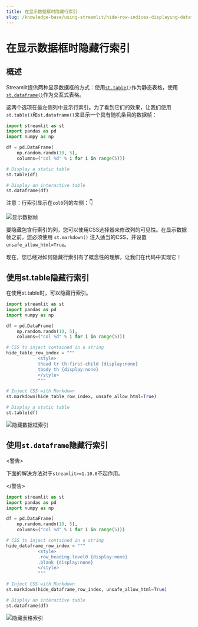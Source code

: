 ```yaml
---
title: 在显示数据框时隐藏行索引
slug: /knowledge-base/using-streamlit/hide-row-indices-displaying-dataframe
---
```


# 在显示数据框时隐藏行索引

## 概述

Streamlit提供两种显示数据框的方式：使用[`st.table()`](/library/api-reference/data/st.table)作为静态表格，使用[`st.dataframe()`](/library/api-reference/data/st.dataframe)作为交互式表格。

这两个选项在最左侧列中显示行索引。为了看到它们的效果，让我们使用`st.table()`和`st.dataframe()`来显示一个具有随机条目的数据帧：

```python
import streamlit as st
import pandas as pd
import numpy as np

df = pd.DataFrame(
    np.random.randn(10, 5),
    columns=("col %d" % i for i in range(5)))

# Display a static table
st.table(df)

# Display an interactive table
st.dataframe(df)
```

注意：行索引显示在`col0`列的左侧：👇

![显示数据帧](/images/knowledge-base/display-dataframe.png)

要隐藏包含行索引的列，您可以使用CSS选择器来修改列的可见性。在显示数据帧之前，您必须使用 `st.markdown()` 注入适当的CSS，并设置 `unsafe_allow_html=True`。

现在，您已经对如何隐藏行索引有了概念性的理解，让我们在代码中实现它！

## 使用st.table隐藏行索引

在使用st.table时，可以隐藏行索引。

```python
import streamlit as st
import pandas as pd
import numpy as np

df = pd.DataFrame(
    np.random.randn(10, 5),
    columns=("col %d" % i for i in range(5)))

# CSS to inject contained in a string
hide_table_row_index = """
            <style>
            thead tr th:first-child {display:none}
            tbody th {display:none}
            </style>
            """

# Inject CSS with Markdown
st.markdown(hide_table_row_index, unsafe_allow_html=True)

# Display a static table
st.table(df)
```

![隐藏数据框索引](/images/knowledge-base/hide-dataframe-index.png)

## 使用`st.dataframe`隐藏行索引

<警告>

下面的解决方法对于`streamlit>=1.10.0`不起作用。

</警告>

```python
import streamlit as st
import pandas as pd
import numpy as np

df = pd.DataFrame(
    np.random.randn(10, 5),
    columns=("col %d" % i for i in range(5)))

# CSS to inject contained in a string
hide_dataframe_row_index = """
            <style>
            .row_heading.level0 {display:none}
            .blank {display:none}
            </style>
            """

# Inject CSS with Markdown
st.markdown(hide_dataframe_row_index, unsafe_allow_html=True)

# Display an interactive table
st.dataframe(df)
```

![隐藏表格索引](/images/knowledge-base/hide-table-index.png)
